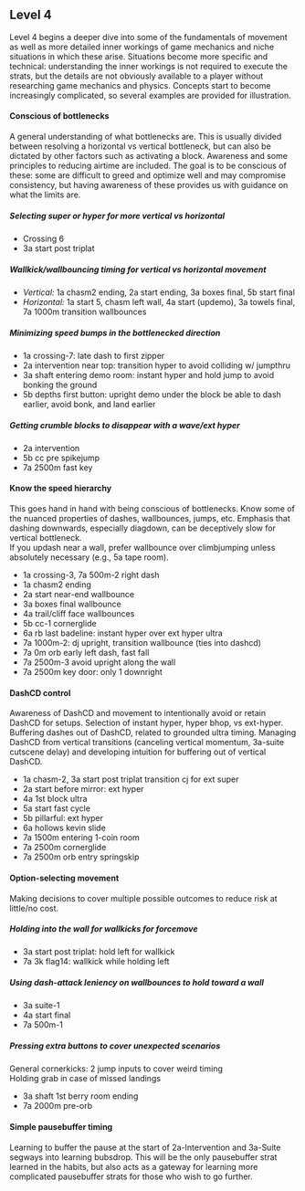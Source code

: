 ## Level 4

Level 4 begins a deeper dive into some of the fundamentals of movement as well as more detailed inner workings of game mechanics and niche situations in which these arise. Situations become more specific and technical: understanding the inner workings is not required to execute the strats, but the details are not obviously available to a player without researching game mechanics and physics. Concepts start to become increasingly complicated, so several examples are provided for illustration.

#### Conscious of bottlenecks  
A general understanding of what bottlenecks are. This is usually divided between resolving a horizontal vs vertical bottleneck, but can also be dictated by other factors such as activating a block. Awareness and some principles to reducing airtime are included. The goal is to be conscious of these: some are difficult to greed and optimize well and may compromise consistency, but having awareness of these provides us with guidance on what the limits are.

##### Selecting super or hyper for more vertical vs horizontal  
- Crossing 6
- 3a start post triplat

##### Wallkick/wallbouncing timing for vertical vs horizontal movement  
- *Vertical:* 1a chasm2 ending, 2a start ending, 3a boxes final, 5b start final  
- *Horizontal:* 1a start 5, chasm left wall, 4a start (updemo), 3a towels final, 7a 1000m transition wallbounces

##### Minimizing speed bumps in the bottlenecked direction  
- 1a crossing-7: late dash to first zipper
- 2a intervention near top: transition hyper to avoid colliding w/ jumpthru
- 3a shaft entering demo room: instant hyper and hold jump to avoid bonking the ground
- 5b depths first button: upright demo under the block be able to dash earlier, avoid bonk, and land earlier

##### Getting crumble blocks to disappear with a wave/ext hyper  
- 2a intervention
- 5b cc pre spikejump
- 7a 2500m fast key

#### Know the speed hierarchy  
This goes hand in hand with being conscious of bottlenecks. Know some of the nuanced properties of dashes, wallbounces, jumps, etc. Emphasis that dashing downwards, especially diagdown, can be deceptively slow for vertical bottleneck.  
If you updash near a wall, prefer wallbounce over climbjumping unless absolutely necessary (e.g., 5a tape room).

- 1a crossing-3, 7a 500m-2 right dash 
- 1a chasm2 ending
- 2a start near-end wallbounce
- 3a boxes final wallbounce
- 4a trail/cliff face wallbounces
- 5b cc-1 cornerglide
- 6a rb last badeline: instant hyper over ext hyper ultra
- 7a 1000m-2: dj upright, transition wallbounce (ties into dashcd)
- 7a 0m orb early left dash, fast fall
- 7a 2500m-3 avoid upright along the wall
- 7a 2500m key door: only 1 downright

#### DashCD control  
Awareness of DashCD and movement to intentionally avoid or retain DashCD for setups. Selection of instant hyper, hyper bhop, vs ext-hyper. Buffering dashes out of DashCD, related to grounded ultra timing. Managing DashCD from vertical transitions (canceling vertical momentum, 3a-suite cutscene delay) and developing intuition for buffering out of vertical DashCD.

- 1a chasm-2, 3a start post triplat transition cj for ext super
- 2a start before mirror: ext hyper
- 4a 1st block ultra
- 5a start fast cycle
- 5b pillarful: ext hyper
- 6a hollows kevin slide
- 7a 1500m entering 1-coin room
- 7a 2500m cornerglide
- 7a 2500m orb entry springskip

#### Option-selecting movement  
Making decisions to cover multiple possible outcomes to reduce risk at little/no cost.

##### Holding into the wall for wallkicks for forcemove  
- 3a start post triplat: hold left for wallkick
- 7a 3k flag14: wallkick while holding left

##### Using dash-attack leniency on wallbounces to hold toward a wall  
- 3a suite-1
- 4a start final
- 7a 500m-1

##### Pressing extra buttons to cover unexpected scenarios  
General cornerkicks: 2 jump inputs to cover weird timing  
Holding grab in case of missed landings  
- 3a shaft 1st berry room ending
- 7a 2000m pre-orb

#### Simple pausebuffer timing  
Learning to buffer the pause at the start of 2a-Intervention and 3a-Suite segways into learning bubsdrop. This will be the only pausebuffer strat learned in the habits, but also acts as a gateway for learning more complicated pausebuffer strats for those who wish to go further.
